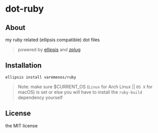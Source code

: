 # dot-ruby

## About

my ruby related (ellipsis compatible) dot files

> powered by [ellipsis](https://github.com/ellipsis/ellipsis) and [zplug](https://github.com/zplug/zplug)

## Installation

```
ellipsis install varemenos/ruby
```

> Note: make sure $CURRENT_OS (`Linux` for Arch Linux || `OS X` for macOS) is set or else you will have to install the `ruby-build` dependency yourself

## License

the MIT license

